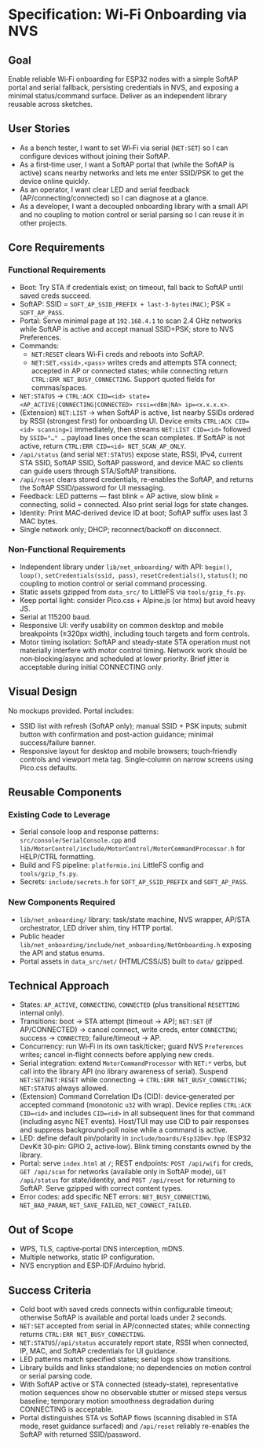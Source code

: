 # Specification: Wi‑Fi Onboarding via NVS

## Goal
Enable reliable Wi‑Fi onboarding for ESP32 nodes with a simple SoftAP portal and serial fallback, persisting credentials in NVS, and exposing a minimal status/command surface. Deliver as an independent library reusable across sketches.

## User Stories
- As a bench tester, I want to set Wi‑Fi via serial (`NET:SET`) so I can configure devices without joining their SoftAP.
- As a first‑time user, I want a SoftAP portal that (while the SoftAP is active) scans nearby networks and lets me enter SSID/PSK to get the device online quickly.
- As an operator, I want clear LED and serial feedback (AP/connecting/connected) so I can diagnose at a glance.
- As a developer, I want a decoupled onboarding library with a small API and no coupling to motion control or serial parsing so I can reuse it in other projects.

## Core Requirements
### Functional Requirements
- Boot: Try STA if credentials exist; on timeout, fall back to SoftAP until saved creds succeed.
- SoftAP: SSID = `SOFT_AP_SSID_PREFIX + last-3-bytes(MAC)`; PSK = `SOFT_AP_PASS`.
- Portal: Serve minimal page at `192.168.4.1` to scan 2.4 GHz networks while SoftAP is active and accept manual SSID+PSK; store to NVS Preferences.
- Commands:
  - `NET:RESET` clears Wi‑Fi creds and reboots into SoftAP.
  - `NET:SET,<ssid>,<pass>` writes creds and attempts STA connect; accepted in AP or connected states; while connecting return `CTRL:ERR NET_BUSY_CONNECTING`. Support quoted fields for commas/spaces.
- `NET:STATUS` → `CTRL:ACK CID=<id> state=<AP_ACTIVE|CONNECTING|CONNECTED> rssi=<dBm|NA> ip=<x.x.x.x>`.
- (Extension) `NET:LIST` → when SoftAP is active, list nearby SSIDs ordered by RSSI (strongest first) for onboarding UI. Device emits `CTRL:ACK CID=<id> scanning=1` immediately, then streams `NET:LIST CID=<id>` followed by `SSID="…" …` payload lines once the scan completes. If SoftAP is not active, return `CTRL:ERR CID=<id> NET_SCAN_AP_ONLY`.
- `/api/status` (and serial `NET:STATUS`) expose state, RSSI, IPv4, current STA SSID, SoftAP SSID, SoftAP password, and device MAC so clients can guide users through STA/SoftAP transitions.
- `/api/reset` clears stored credentials, re-enables the SoftAP, and returns the SoftAP SSID/password for UI messaging.
- Feedback: LED patterns — fast blink = AP active, slow blink = connecting, solid = connected. Also print serial logs for state changes.
- Identity: Print MAC‑derived device ID at boot; SoftAP suffix uses last 3 MAC bytes.
- Single network only; DHCP; reconnect/backoff on disconnect.

### Non-Functional Requirements
- Independent library under `lib/net_onboarding/` with API: `begin()`, `loop()`, `setCredentials(ssid, pass)`, `resetCredentials()`, `status()`; no coupling to motion control or serial command processing.
- Static assets gzipped from `data_src/` to LittleFS via `tools/gzip_fs.py`.
- Keep portal light: consider Pico.css + Alpine.js (or htmx) but avoid heavy JS.
- Serial at 115200 baud.
- Responsive UI: verify usability on common desktop and mobile breakpoints (≥320px width), including touch targets and form controls.
 - Motor timing isolation: SoftAP and steady‑state STA operation must not materially interfere with motor control timing. Network work should be non‑blocking/async and scheduled at lower priority. Brief jitter is acceptable during initial CONNECTING only.

## Visual Design
No mockups provided. Portal includes:
- SSID list with refresh (SoftAP only); manual SSID + PSK inputs; submit button with confirmation and post-action guidance; minimal success/failure banner.
- Responsive layout for desktop and mobile browsers; touch‑friendly controls and viewport meta tag. Single‑column on narrow screens using Pico.css defaults.

## Reusable Components
### Existing Code to Leverage
- Serial console loop and response patterns: `src/console/SerialConsole.cpp` and `lib/MotorControl/include/MotorControl/MotorCommandProcessor.h` for HELP/CTRL formatting.
- Build and FS pipeline: `platformio.ini` LittleFS config and `tools/gzip_fs.py`.
- Secrets: `include/secrets.h` for `SOFT_AP_SSID_PREFIX` and `SOFT_AP_PASS`.

### New Components Required
- `lib/net_onboarding/` library: task/state machine, NVS wrapper, AP/STA orchestrator, LED driver shim, tiny HTTP portal.
- Public header `lib/net_onboarding/include/net_onboarding/NetOnboarding.h` exposing the API and status enums.
- Portal assets in `data_src/net/` (HTML/CSS/JS) built to `data/` gzipped.

## Technical Approach
- States: `AP_ACTIVE`, `CONNECTING`, `CONNECTED` (plus transitional `RESETTING` internal only).
- Transitions: boot → STA attempt (timeout → AP); `NET:SET` (if AP/CONNECTED) → cancel connect, write creds, enter `CONNECTING`; success → `CONNECTED`; failure/timeout → AP.
- Concurrency: run Wi‑Fi in its own task/ticker; guard NVS `Preferences` writes; cancel in‑flight connects before applying new creds.
- Serial integration: extend `MotorCommandProcessor` with `NET:*` verbs, but call into the library API (no library awareness of serial). Suspend `NET:SET`/`NET:RESET` while connecting → `CTRL:ERR NET_BUSY_CONNECTING`; `NET:STATUS` always allowed.
- (Extension) Command Correlation IDs (CID): device‑generated per accepted command (monotonic `u32` with wrap). Device replies `CTRL:ACK CID=<id>` and includes `CID=<id>` in all subsequent lines for that command (including async NET events). Host/TUI may use CID to pair responses and suppress background‑poll noise while a command is active.
- LED: define default pin/polarity in `include/boards/Esp32Dev.hpp` (ESP32 DevKit 30‑pin: GPIO 2, active‑low). Blink timing constants owned by the library.
- Portal: serve `index.html` at `/`; REST endpoints: `POST /api/wifi` for creds, `GET /api/scan` for networks (available only in SoftAP mode), `GET /api/status` for state/identity, and `POST /api/reset` for returning to SoftAP. Serve gzipped with correct content types.
- Error codes: add specific NET errors: `NET_BUSY_CONNECTING`, `NET_BAD_PARAM`, `NET_SAVE_FAILED`, `NET_CONNECT_FAILED`.

## Out of Scope
- WPS, TLS, captive‑portal DNS interception, mDNS.
- Multiple networks, static IP configuration.
- NVS encryption and ESP‑IDF/Arduino hybrid.

## Success Criteria
- Cold boot with saved creds connects within configurable timeout; otherwise SoftAP is available and portal loads under 2 seconds.
- `NET:SET` accepted from serial in AP/connected states; while connecting returns `CTRL:ERR NET_BUSY_CONNECTING`.
- `NET:STATUS`/`/api/status` accurately report state, RSSI when connected, IP, MAC, and SoftAP credentials for UI guidance.
- LED patterns match specified states; serial logs show transitions.
- Library builds and links standalone; no dependencies on motion control or serial parsing code.
 - With SoftAP active or STA connected (steady-state), representative motion sequences show no observable stutter or missed steps versus baseline; temporary motion smoothness degradation during CONNECTING is acceptable.
- Portal distinguishes STA vs SoftAP flows (scanning disabled in STA mode, reset guidance surfaced) and `/api/reset` reliably re-enables the SoftAP with returned SSID/password.
